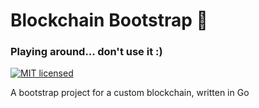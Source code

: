 # Blockchain Bootstrap :seedling:

### Playing around... don't use it :)

[![MIT licensed](https://img.shields.io/badge/license-MIT-blue.svg)](https://github.com/AndreiD/BlockchainBootstrap/blob/master/LICENSE) 

A bootstrap project for a custom blockchain, written in Go

